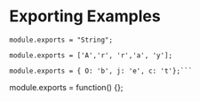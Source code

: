 # Exporting Examples

```
module.exports = "String";
```

```
module.exports = ['A','r', 'r','a', 'y'];
```

```
module.exports = { O: 'b', j: 'e', c: 't'};```

```
module.exports = function() {};
```
